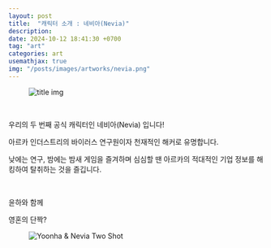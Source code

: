 ```yaml
---
layout: post
title:  "캐릭터 소개 : 네비아(Nevia)"
description: 
date: 2024-10-12 18:41:30 +0700
tag: "art"
categories: art
usemathjax: true
img: "/posts/images/artworks/nevia.png"
---
```


<figure>
    <img class="title-image" src="{{site.image_location}}/artworks/nevia.png" alt="title img">
</figure>

<br>

우리의 두 번째 공식 캐릭터인 네비아(Nevia) 입니다!

아르카 인더스트리의 바이러스 연구원이자 천재적인 해커로 유명합니다.

낮에는 연구, 밤에는 밤새 게임을 즐겨하며 심심할 땐 아르카의 적대적인 기업 정보를 해킹하여 탈취하는 것을 즐깁니다.


<br>

윤하와 함께 

영혼의 단짝?

<figure>
    <img class="title-image" src="{{site.image_location}}/artworks/yoonha_lenny_two.jpeg" alt="Yoonha & Nevia Two Shot">
</figure>